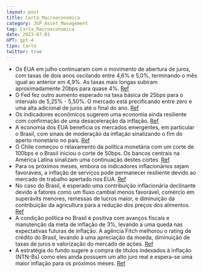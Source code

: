 ```yaml
---
layout: post
title: Carta_Macroeconomica
category: JGP_Asset_Management
tag: Carta_Macroeconomica
date: 2023-07-01
GPT: gpt-4
tipo: Carta
twitter: true
---
```


- Os EUA em julho continuaram com o movimento de abertura de juros, com taxas de dois anos oscilando entre 4,6% e 5,0%, terminando o mês igual ao anterior em 4,9%. As taxas mais longas subiram aproximadamente 20bps para quase 4%.
<a href="#" onclick="search_on_pdf('Nos EUA, o mês de julho foi marcado pela continuidade do movimento de abertura de juros, desta vez ')">Ref</a>
- O Fed fez outro aumento esperado na taxa básica de 25bps para o intervalo de 5,25% - 5,50%. O mercado está precificando entre zero e uma alta adicional de juros até o final do ano.
<a href="#" onclick="search_on_pdf('nos vértices mais longos. Ao final de julho, o Federal Reserve optou por mais um aumento na taxa bá')">Ref</a>
- Os indicadores econômicos sugerem uma economia ainda resiliente com confirmação de uma desaceleração da inflação.
<a href="#" onclick="search_on_pdf('porém os dados de inflação confirmaram uma desaceleração da inflação e as projeções do mercado para')">Ref</a>
- A economia dos EUA beneficia os mercados emergentes, em particular o Brasil, com sinais de moderação da inflação sinalizando o fim do aperto monetário no país.
<a href="#" onclick="search_on_pdf('política monetária nos países desenvolvidos, sobretudo dos EUA. Esperamos que os próximos números d')">Ref</a>
- O Chile começou o relaxamento da política monetária com um corte de 100bps e o Brasil iniciou o corte de 50bps. Os bancos centrais na América Latina sinalizam uma continuação destes cortes.
<a href="#" onclick="search_on_pdf('reuniões. O Brasil também iniciou seu ciclo de relaxamento monetário cortando 50bps, quando o merca')">Ref</a>
- Para os próximos meses, embora os indicadores inflacionários sejam favoráveis, a inflação de serviços pode permanecer resiliente devido ao mercado de trabalho apertado nos EUA.
<a href="#" onclick="search_on_pdf('se repetir nos próximos meses, apesar de o cenário ainda ser favorável. Além do câmbio bem comporta')">Ref</a>
- No caso do Brasil, é esperado uma contribuição inflacionária declinante devido a fatores como um fluxo cambial menos favorável, comércio em superávits menores, remessas de lucros maior, e diminuição da contribuição da agricultura para a redução dos preços dos alimentos.
<a href="#" onclick="search_on_pdf('a proximidade do fim do ano. É de se esperar que a contribuição favorável do câmbio para a inflação')">Ref</a>
- A condição política no Brasil é positiva com avanços fiscais e manutenção da meta de inflação de 3%, levando a uma queda nas expectativas futuras de inflação. A agência Fitch melhorou o rating de crédito do Brasil, levando à uma apreciação da moeda, diminuição de taxas de juros e valorização do mercado de ações.
<a href="#" onclick="search_on_pdf('boas notícias foram coroadas por um “upgrade” no rating da dívida brasileira pela agência Fitch. Em')">Ref</a>
- A estratégia do fundo sugere a compra de títulos indexados à inflação (NTN-Bs) como eles ainda possuem um alto juro real e espera-se uma maior inflação para os próximos meses.
<a href="#" onclick="search_on_pdf('títulos atrelados a inflação (NTN-Bs), pois ainda contam com um juro real elevado e o “carrego” da ')">Ref</a>
